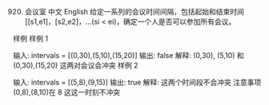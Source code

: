 920. 会议室
     中文 English
     给定一系列的会议时间间隔，包括起始和结束时间[[s1,e1]，[s2,e2]，…(si < ei)，确定一个人是否可以参加所有会议。

样例
样例 1

输入: intervals = [(0,30),(5,10),(15,20)]
输出: false
解释:
(0,30), (5,10) 和 (0,30),(15,20) 这两对会议会冲突
样例 2

输入: intervals = [(5,8),(9,15)]
输出: true
解释:
这两个时间段不会冲突
注意事项
(0,8),(8,10)在 8 这这一时刻不冲突
